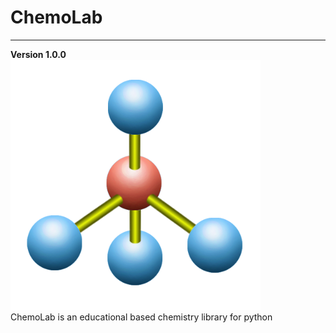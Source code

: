 # ChemoLab
<hr>
<b>Version 1.0.0</b><br>
<img width="400" src="https://raw.githubusercontent.com/MeleiDigitalMedia/ChemoLab/master/images/ChemoLab-Logo.png">
<br>
ChemoLab is an educational based chemistry library for python
